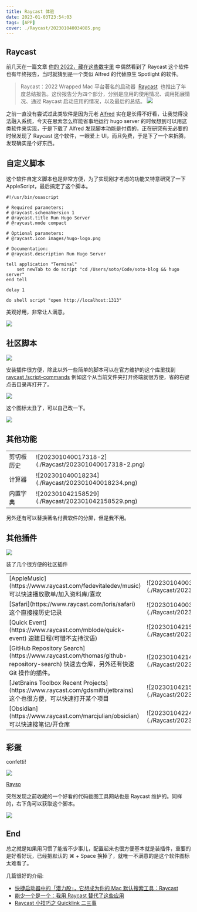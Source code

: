 ```yaml
---
title: Raycast 体验
date: 2023-01-03T23:54:03
tags: [APP]
cover: ./Raycast/202301040034085.png
---
```


## Raycast

前几天在一篇文章 [你的 2022，藏在这些数字里](https://sspai.com/post/77519) 中偶然看到了 Raycast 这个软件也有年终报告，当时就猜到是一个类似 Alfred 的代替原生 Spotlight 的软件。

> Raycast：2022 Wrapped
> Mac 平台著名的启动器  [Raycast](https://sspai.com/link?target=https%3A%2F%2Fwww.raycast.com%2F)  也推出了年度总结报告。这份报告分为四个部分，分别是应用的使用情况、调用拓展情况、通过 Raycast 启动应用的情况，以及最后的总结。
> ![](./Raycast/1.jpeg)

之前一直没有尝试过此类软件是因为元老 [Alfred](https://www.alfredapp.com) 实在是长得不好看，让我觉得没法融入系统，今天在思索怎么样能省事地运行 hugo server 的时候想到可以用这类软件来实现，于是下载了 Alfred 发现脚本功能是付费的，正在研究有无必要的时候发现了 Raycast 这个软件，一眼爱上 UI，而且免费，于是下了一个来折腾，发现确实是个好东西。

## 自定义脚本

这个软件自定义脚本也是非常方便，为了实现刚才考虑的功能又特意研究了一下 AppleScript，最后搞定了这个脚本。

```applescript
#!/usr/bin/osascript

# Required parameters:
# @raycast.schemaVersion 1
# @raycast.title Run Hugo Server
# @raycast.mode compact

# Optional parameters:
# @raycast.icon images/hugo-logo.png

# Documentation:
# @raycast.description Run Hugo Server

tell application "Terminal"
	set newTab to do script "cd /Users/soto/Code/soto-blog && hugo server"
end tell

delay 1

do shell script "open http://localhost:1313"
```

美观好用，非常让人满意。

![](./Raycast/202301040009617.png)

## 社区脚本

![](./Raycast/202301040014993.png)

安装插件很方便，除此以外一些简单的脚本可以在官方维护的这个库里找到 [raycast
/script-commands](https://github.com/raycast/script-commands) 例如这个从当前文件夹打开终端就很方便，省的右键点击目录再打开了。

![](./Raycast/202301040015940.png)

这个图标太丑了，可以自己改一下。

![](./Raycast/202301040015673.png)

## 其他功能

<table>
<tr>
  <td className="text-center">剪切板历史</td>
  <td className="w-3/4">![202301040017318-2](./Raycast/202301040017318-2.png)</td>
</tr>
<tr>
  <td className="text-center">计算器</td>
  <td className="w-3/4">![202301040018234](./Raycast/202301040018234.png)</td>
</tr>
<tr>
  <td className="text-center">内置字典</td>
  <td className="w-3/4">![202301042158529](./Raycast/202301042158529.png)</td>
</tr>
</table>



另外还有可以替换著名付费软件的分屏，但是我不用。

## 其他插件

![](./Raycast/202301042151560.png)

装了几个很方便的社区插件

<table>
<tr>
  <td className="text-center">[AppleMusic](https://www.raycast.com/fedevitaledev/music) 可以快速播放歌单/加入资料库/喜欢</td>
  <td className="w-3/4">![202301040039801](./Raycast/202301040039801.png)</td>
</tr>
<tr>
  <td className="text-center">[Safari](https://www.raycast.com/loris/safari) 这个直接搜历史记录</td>
  <td className="w-3/4">![202301040038775](./Raycast/202301040038775.png)</td>
</tr>
<tr>
  <td className="text-center">[Quick Event](https://www.raycast.com/mblode/quick-event) 速建日程(可惜不支持汉语) </td>
  <td className="w-3/4">![202301042159601](./Raycast/202301042159601.png)</td>
</tr>
<tr>
  <td className="text-center">[GitHub Repository Search](https://www.raycast.com/thomas/github-repository-search) 快速去仓库，另外还有快速 Git 操作的插件。 </td>
  <td className="w-3/4">![202301042149577](./Raycast/202301042149577.png)</td>
</tr>
<tr>
  <td className="text-center">[JetBrains Toolbox Recent Projects](https://www.raycast.com/gdsmith/jetbrains) 这个也很方便，可以快速打开某个项目 </td>
  <td className="w-3/4">![202301042155859](./Raycast/202301042155859.png) </td>
</tr>
<tr>
  <td className="text-center"> [Obsidian](https://www.raycast.com/marcjulian/obsidian) 可以快速搜笔记/开仓库</td>
  <td className="w-3/4">![202301042246261](./Raycast/202301042246261.png)</td>
</tr>
</table>









## 彩蛋

confetti!

![](./Raycast/202301042141088.gif)

[Rayso](https://www.ray.so)

突然发现之前收藏的一个好看的代码截图工具网站也是 Raycast 维护的。同样的，右下角可以获取这个脚本。

![](./Raycast/202301042143074.png)

## End

总之就是如果用习惯了能省不少事儿，配置起来也很方便基本就是装插件，重要的是好看好玩，已经把默认的 ⌘ + Space 换掉了，就唯一不满意的是这个软件图标太难看了。

几篇很好的介绍:

- [快捷启动器中的「潜力股」，它想成为你的 Mac 默认搜索工具：Raycast](https://sspai.com/post/63521)
- [能少一个是一个：我用 Raycast 替代了这些应用](https://sspai.com/post/72540)
- [Raycast 小技巧之 Quicklink 二三事](https://sspai.com/post/72951)
